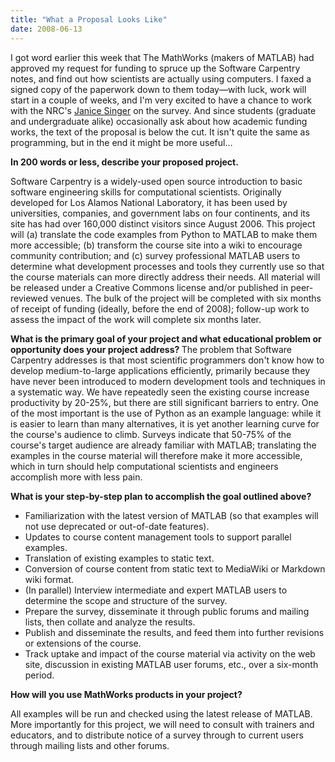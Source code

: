 ```yaml
---
title: "What a Proposal Looks Like"
date: 2008-06-13
---
```

I got word earlier this week that The MathWorks (makers of MATLAB) had approved my request for funding to spruce up the Software Carpentry notes, and find out how scientists are actually using computers. I faxed a signed copy of the paperwork down to them today—with luck, work will start in a couple of weeks, and I'm very excited to have a chance to work with the NRC's <a href="http://iit-iti.nrc-cnrc.gc.ca/personnel/singer_janice_e.html">Janice Singer</a> on the survey.  And since students (graduate and undergraduate alike) occasionally ask about how academic funding works, the text of the proposal is below the cut. It isn't quite the same as programming, but in the end it might be more useful…

<strong>In 200 words or less, describe your proposed project.</strong>

Software Carpentry is a widely-used open source introduction to basic software engineering skills for computational scientists. Originally developed for Los Alamos National Laboratory, it has been used by universities, companies, and government labs on four continents, and its site has had over 160,000 distinct visitors since August 2006. This project will (a) translate the code examples from Python to MATLAB to make them more accessible; (b) transform the course site into a wiki to encourage community contribution; and (c) survey professional MATLAB users to determine what development processes and tools they currently use so that the course materials can more directly address their needs. All material will be released under a Creative Commons license and/or published in peer-reviewed venues. The bulk of the project will be completed with six months of receipt of funding (ideally, before the end of 2008); follow-up work to assess the impact of the work will complete six months later.

<strong>What is the primary goal of your project and what educational problem or opportunity does your project address?
</strong>
The problem that Software Carpentry addresses is that most scientific programmers don't know how to develop medium-to-large applications efficiently, primarily because they have never been introduced to modern development tools and techniques in a systematic way. We have repeatedly seen the existing course increase productivity by 20-25%, but there are still significant barriers to entry. One of the most important is the use of Python as an example language: while it is easier to learn than many alternatives, it is yet another learning curve for the course's audience to climb. Surveys indicate that 50-75% of the course's target audience are already familiar with MATLAB; translating the examples in the course material will therefore make it more accessible, which in turn should help computational scientists and engineers accomplish more with less pain.

<strong>What is your step-by-step plan to accomplish the goal outlined above?</strong>
<ul>
  <li>Familiarization with the latest version of MATLAB (so that examples will not use deprecated or out-of-date features).</li>
  <li>Updates to course content management tools to support parallel examples.</li>
  <li>Translation of existing examples to static text.</li>
  <li>Conversion of course content from static text to MediaWiki or Markdown wiki format.</li>
  <li>(In parallel) Interview intermediate and expert MATLAB users to determine the scope and structure of the survey.</li>
  <li>Prepare the survey, disseminate it through public forums and mailing lists, then collate and analyze the results.</li>
  <li>Publish and disseminate the results, and feed them into further revisions or extensions of the course.</li>
  <li>Track uptake and impact of the course material via activity on the web site, discussion in existing MATLAB user forums, etc., over a six-month period.</li>
</ul>
<strong>How will you use MathWorks products in your project?</strong>

All examples will be run and checked using the latest release of MATLAB. More importantly for this project, we will need to consult with trainers and educators, and to distribute notice of a survey through to current users through mailing lists and other forums.
